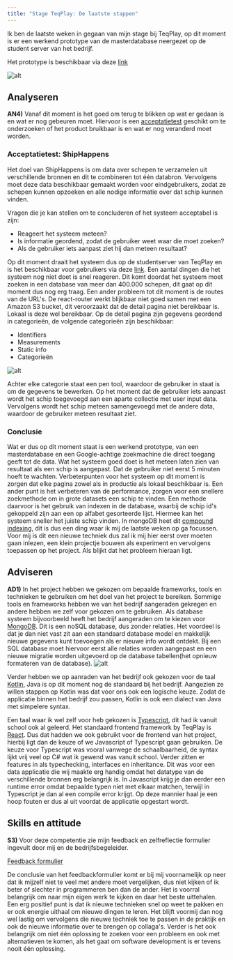```yaml
---
title: "Stage TeqPlay: De laatste stappen"
---
```


Ik ben de laatste weken in gegaan van mijn stage bij TeqPlay, op dit moment is er een werkend prototype van de masterdatabase neergezet op de student server van het bedrijf. 

<!--truncate-->

Het prototype is beschikbaar via deze [link](http://demo.teqplay.nl/shiphappens/)

![alt](/blog/assets/live-demo-shiphappens.PNG)

## Analyseren

**AN4)** Vanaf dit moment is het goed om terug te blikken op wat er gedaan is en wat er nog gebeuren moet. Hiervoor is een [acceptatietest](https://nl.wikipedia.org/wiki/Acceptatietest)  geschikt om te onderzoeken of het product bruikbaar is en wat er nog veranderd moet worden.

### Acceptatietest: ShipHappens

Het doel van ShipHappens is om data over schepen te verzamelen uit verschillende bronnen en dit te combineren tot één databron. Vervolgens moet deze data beschikbaar gemaakt worden voor eindgebruikers, zodat ze schepen kunnen opzoeken en alle nodige informatie over dat schip kunnen vinden. 

Vragen die je kan stellen om te concluderen of het systeem acceptabel is zijn: 
- Reageert het systeem meteen?
- Is informatie geordend, zodat de gebruiker weet waar die moet zoeken? 
- Als de gebruiker iets aanpast ziet hij dan meteen resultaat? 

Op dit moment draait het systeem dus op de studentserver van TeqPlay en is het beschikbaar voor gebruikers via deze [link](http://demo.teqplay.nl/shiphappens/). Een aantal dingen die het systeem nog niet doet is snel reageren. Dit komt doordat het systeem moet zoeken in een database van meer dan 400.000 schepen, dit gaat op dit moment dus nog erg traag. Een ander probleem tot dit moment is de routes van de URL's. De react-router werkt blijkbaar niet goed samen met een Amazon S3 bucket, dit veroorzaakt dat de detail pagina niet bereikbaar is. Lokaal is deze wel bereikbaar. Op de detail pagina zijn gegevens geordend in categorieën, de volgende categorieën zijn beschikbaar: 
- Identifiers
- Measurements
- Static info
- Categorieën

![alt](/blog/assets/detail-page-shiphappens.PNG)

Achter elke categorie staat een pen tool, waardoor de gebruiker in staat is om de gegevens te bewerken. Op het moment dat de gebruiker iets aanpast wordt het schip toegevoegd aan een aparte collectie met user input data. Vervolgens wordt het schip meteen samengevoegd met de andere data, waardoor de gebruiker meteen resultaat ziet. 

### Conclusie
Wat er dus op dit moment staat is een werkend prototype, van een masterdatabase en een Google-achtige zoekmachine die direct toegang geeft tot de data. Wat het systeem goed doet is het meteen laten zien van resultaat als een schip is aangepast. Dat de gebruiker niet eerst 5 minuten hoeft te wachten. Verbeterpunten voor het systeem op dit moment is zorgen dat elke pagina zowel als in productie als lokaal beschikbaar is. Een ander punt is het verbeteren van de performance, zorgen voor een snellere zoekmethode om in grote datasets een schip te vinden. Een methode daarvoor is het gebruik van indexen in de database, waarbij de schip id's gekoppeld zijn aan een op alfabet gesorteerde lijst. Hiermee kan het systeem sneller het juiste schip vinden. In mongoDB heet dit [compound indexing](https://docs.mongodb.com/manual/core/index-compound/#create-a-compound-index), dit is dus een ding waar ik mij de laatste weken op ga focussen. Voor mij is dit een nieuwe techniek dus zal ik mij hier eerst over moeten gaan inlezen, een klein projectje bouwen als experiment en vervolgens toepassen op het project. Als blijkt dat het probleem hieraan ligt. 


## Adviseren

**AD1)** In het project hebben we gekozen om bepaalde frameworks, tools en technieken te gebruiken om het doel van het project te bereiken. Sommige tools en frameworks hebben we van het bedrijf aangeraden gekregen en andere hebben we zelf voor gekozen om te gebruiken. Als database systeem bijvoorbeeld heeft het bedrijf aangeraden om te kiezen voor [MongoDB](https://www.mongodb.com/). Dit is een noSQL database, dus zonder relaties. Het voordeel is dat je dan niet vast zit aan een standaard database model en makkelijk nieuwe gegevens kunt toevoegen als er nieuwe info wordt ontdekt. Bij een SQL database moet hiervoor eerst alle relaties worden aangepast en een nieuwe migratie worden uitgevoerd op de database tabellen(het opnieuw formateren van de database). 
![alt](/blog/assets/mongoDB-example-1.PNG)

Verder hebben we op aanraden van het bedrijf ook gekozen voor de taal [Kotlin](https://kotlinlang.org/), Java is op dit moment nog de standaard bij het bedrijf. Aangezien ze willen stappen op Kotlin was dat voor ons ook een logische keuze. Zodat de applicatie binnen het bedrijf zou passen, Kotlin is ook een dialect van Java met simpelere syntax.

Een taal waar ik wel zelf voor heb gekozen is [Typescript](https://www.typescriptlang.org/), dit had ik vanuit school ook al geleerd. Het standaard frontend framework by TeqPlay is [React](https://reactjs.org/). Dus dat hadden we ook gebruikt voor de frontend van het project, hierbij ligt dan de keuze of we Javascript of Typescript gaan gebruiken. De keuze voor Typescript was vooral vanwege de schaalbaarheid, de syntax lijkt vrij veel op C# wat ik gewend was vanuit school. Verder zitten er features in als typechecking, interfaces en inheritance. Dit was voor een data applicatie die wij maakte erg handig omdat het datatype van de verschillende bronnen erg belangrijk is. In Javascript krijg je dan eerder een runtime error omdat bepaalde typen niet met elkaar matchen, terwijl in Typescript je dan al een compile error krijgt. Op deze mannier haal je een hoop fouten er dus al uit voordat de applicatie opgestart wordt.



## Skills en attitude

**S3)** Voor deze competentie zie mijn feedback en zelfreflectie formulier ingevult door mij en de bedrijfsbegeleider.

[Feedback formulier](/blog/assets/Feedbackformulier-Steven-Koerts-0904861.pdf)

De conclusie van het feedbackformulier komt er bij mij voornamelijk op neer dat ik mijzelf niet te veel met andere moet vergelijken, dus niet kijken of ik beter of slechter in programmeren ben dan de ander. Het is voorral belangrijk om naar mijn eigen werk te kijken en daar het beste uittehalen. Een erg positief punt is dat ik nieuwe technieken snel op weet te pakken en er ook energie uithaal om nieuwe dingen te leren. Het blijft voormij dan nog wel lastig om vervolgens die nieuwe techniek toe te passen in de praktijk en ook de nieuwe informatie over te brengen op collaga's. Verder is het ook belangrijk om niet één oplossing te zoeken voor een probleem en ook met alternatieven te komen, als het gaat om software development is er tevens nooit één oplossing.